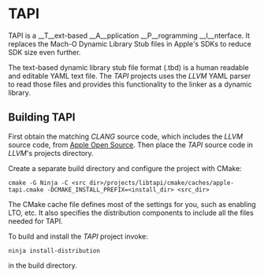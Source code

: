 # TAPI

TAPI is a __T__ext-based __A__pplication __P__rogramming __I__nterface. It
replaces the Mach-O Dynamic Library Stub files in Apple's SDKs to reduce SDK
size even further.

The text-based dynamic library stub file format (.tbd) is a human readable and
editable YAML text file. The _TAPI_ projects uses the _LLVM_ YAML parser to read
those files and provides this functionality to the linker as a dynamic library.

## Building TAPI

First obtain the matching _CLANG_ source code, which includes the _LLVM_ source
code, from [Apple Open Source](opensource.apple.com). Then place the _TAPI_
source code in _LLVM_'s projects directory.

Create a separate build directory and configure the project with CMake:

    cmake -G Ninja -C <src_dir>/projects/libtapi/cmake/caches/apple-tapi.cmake -DCMAKE_INSTALL_PREFIX=<install_dir> <src_dir>

The CMake cache file defines most of the settings for you, such as enabling LTO,
etc. It also specifies the distribution components to include all the files
needed for TAPI.

To build and install the _TAPI_ project invoke:

    ninja install-distribution

in the build directory.

